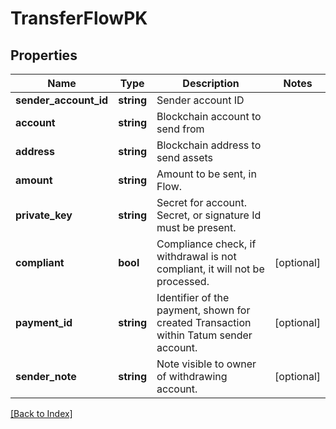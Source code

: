 # TransferFlowPK

## Properties

Name | Type | Description | Notes
------------ | ------------- | ------------- | -------------
**sender_account_id** | **string** | Sender account ID |
**account** | **string** | Blockchain account to send from |
**address** | **string** | Blockchain address to send assets |
**amount** | **string** | Amount to be sent, in Flow. |
**private_key** | **string** | Secret for account. Secret, or signature Id must be present. |
**compliant** | **bool** | Compliance check, if withdrawal is not compliant, it will not be processed. | [optional]
**payment_id** | **string** | Identifier of the payment, shown for created Transaction within Tatum sender account. | [optional]
**sender_note** | **string** | Note visible to owner of withdrawing account. | [optional]

[[Back to Index]](../index.md)
